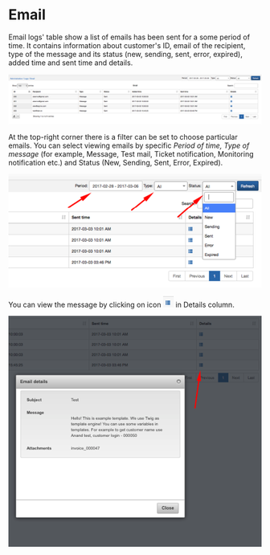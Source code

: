 Email
=====

Email logs' table show a list of emails has been sent for a some period of time. It contains information about customer's ID, email of the recipient, type of the message and its status (new, sending, sent, error, expired), added time and sent time and details.

![Emails](emails.png)

At the top-right corner there is a filter can be set to choose particular emails. You can select viewing emails by specific *Period of time, Type of message* (for example, Message, Test mail, Ticket notification, Monitoring notification etc.) and Status (New, Sending, Sent, Error, Expired).

![Filter](filter.png)

You can view the message by clicking on icon <icon class="image-icon">![ViewIcon1](view_icon1.png)</icon> in Details column. 

![Details](details.png)

